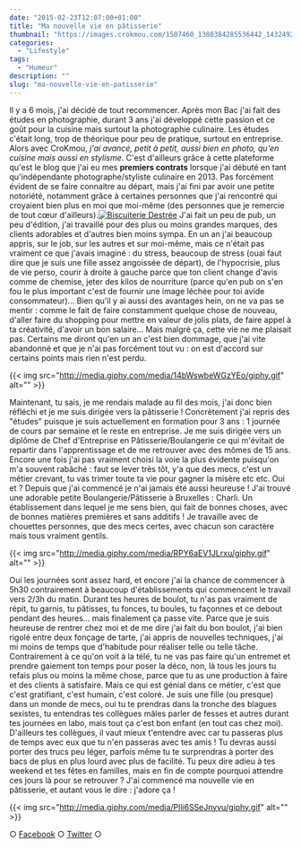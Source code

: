 ```yaml
---
date: "2015-02-23T12:07:00+01:00"
title: "Ma nouvelle vie en pâtisserie"
thumbnail: "https://images.crokmou.com/1507460_1380384285536442_1432492324_o.jpg"
categories:
  - "Lifestyle"
tags:
  - "Humeur"
description: ""
slug: "ma-nouvelle-vie-en-patisserie"
---
```


Il y a 6 mois, j'ai décidé de tout recommencer. Après mon Bac j'ai fait des études en photographie, durant 3 ans j'ai développé cette passion et ce goût pour la cuisine mais surtout la photographie culinaire. Les études c'était long, trop de théorique pour peu de pratique, surtout en entreprise. Alors avec CroKmou, _j'ai avancé, petit à petit, aussi bien en photo, qu'en cuisine mais aussi en stylisme_. C'est d'ailleurs grâce à cette plateforme qu'est le blog que j'ai eu mes **premiers contrats** lorsque j'ai débuté en tant qu'indépendante photographe/styliste culinaire en 2013. Pas forcément évident de se faire connaitre au départ, mais j'ai fini par avoir une petite notoriété, notamment grâce à certaines personnes que j'ai rencontré qui croyaient bien plus en moi que moi-même (des personnes que je remercie de tout cœur d'ailleurs).[![Biscuiterie Destrée](https://images.crokmou.com/biscuiterie-destree-packshot-epicerie-fine-BD-e1426241040349.jpg)](https://images.crokmou.com/biscuiterie-destree-packshot-epicerie-fine-BD.jpg) J'ai fait un peu de pub, un peu d'édition, j'ai travaillé pour des plus ou moins grandes marques, des clients adorables et d'autres bien moins sympa. En un an j'ai beaucoup appris, sur le job, sur les autres et sur moi-même, mais ce n'était pas vraiment ce que j'avais imaginé : du stress, beaucoup de stress (ouai faut dire que je suis une fille assez angoissée de départ), de l'hypocrisie, plus de vie perso, courir à droite à gauche parce que ton client change d'avis comme de chemise, jeter des kilos de nourriture (parce qu'en pub on s'en fou le plus important c'est de fournir une image léchée pour toi avide consommateur)... Bien qu'il y ai aussi des avantages hein, on ne va pas se mentir : comme le fait de faire constamment quelque chose de nouveau, d'aller faire du shopping pour mettre en valeur de jolis plats, de faire appel à ta créativité, d'avoir un bon salaire... Mais malgré ça, cette vie ne me plaisait pas. Certains me diront qu'en un an c'est bien dommage, que j'ai vite abandonné et que je n'ai pas forcément tout vu : on est d'accord sur certains points mais rien n'est perdu.

{{< img src="http://media.giphy.com/media/14bWswbeWGzYEo/giphy.gif" alt="" >}}

Maintenant, tu sais, je me rendais malade au fil des mois, j'ai donc bien réfléchi et je me suis dirigée vers la pâtisserie ! Concrètement j'ai repris des "études" puisque je suis actuellement en formation pour 3 ans : 1 journée de cours par semaine et le reste en entreprise. Je me suis dirigée vers un diplôme de Chef d'Entreprise en Pâtisserie/Boulangerie ce qui m'évitait de repartir dans l'apprentissage et de me retrouver avec des mômes de 15 ans. Encore une fois j'ai pas vraiment choisi la voie la plus évidente puisqu'on m'a souvent rabâché : faut se lever très tôt, y'a que des mecs, c'est un métier crevant, tu vas trimer toute ta vie pour gagner la misère etc etc. Oui et ? Depuis que j'ai commencé je n'ai jamais été aussi heureuse ! J'ai trouvé une adorable petite Boulangerie/Pâtisserie à Bruxelles : Charli. Un établissement dans lequel je me sens bien, qui fait de bonnes choses, avec de bonnes matières premières et sans additifs ! Je travaille avec de chouettes personnes, que des mecs certes, avec chacun son caractère mais tous vraiment gentils.

{{< img src="http://media.giphy.com/media/RPY6aEV1JLrxu/giphy.gif" alt="" >}}

Oui les journées sont assez hard, et encore j'ai la chance de commencer à 5h30 contrairement à beaucoup d'établissements qui commencent le travail vers 2/3h du matin. Durant tes heures de boulot, tu n'as pas vraiment de répit, tu garnis, tu pâtisses, tu fonces, tu boules, tu façonnes et ce debout pendant des heures... mais finalement ça passe vite. Parce que je suis heureuse de rentrer chez moi et de me dire j'ai fait du bon boulot, j'ai bien rigolé entre deux fonçage de tarte, j'ai appris de nouvelles techniques, j'ai mi moins de temps que d'habitude pour réaliser telle ou telle tâche. Contrairement à ce qu'on voit à la télé, tu ne vas pas faire qu'un entremet et prendre gaiement ton temps pour poser la déco, non, là tous les jours tu refais plus ou moins la même chose, parce que tu as une production à faire et des clients à satisfaire. Mais ce qui est génial dans ce métier, c'est que c'est gratifiant, c'est humain, c'est coloré. Je suis une fille (ou presque) dans un monde de mecs, oui tu te prendras dans la tronche des blagues sexistes, tu entendras tes collègues mâles parler de fesses et autres durant tes journées en labo, mais tout ça c'est bon enfant (en tout cas chez moi). D'ailleurs tes collègues, il vaut mieux t'entendre avec car tu passeras plus de temps avec eux que tu n'en passeras avec tes amis ! Tu devras aussi porter des trucs peu léger, parfois même tu te surprendras à porter des bacs de plus en plus lourd avec plus de facilité. Tu peux dire adieu à tes weekend et tes fêtes en familles, mais en fin de compte pourquoi attendre ces jours là pour se retrouver ? J'ai commencé ma nouvelle vie en pâtisserie, et autant vous le dire : j'adore ça !

{{< img src="http://media.giphy.com/media/Plli6SSeJnyvu/giphy.gif" alt="" >}}

○ [Facebook](https://www.facebook.com/crokmou.blog) ○ [Twitter](https://twitter.com/Crokmou) ○